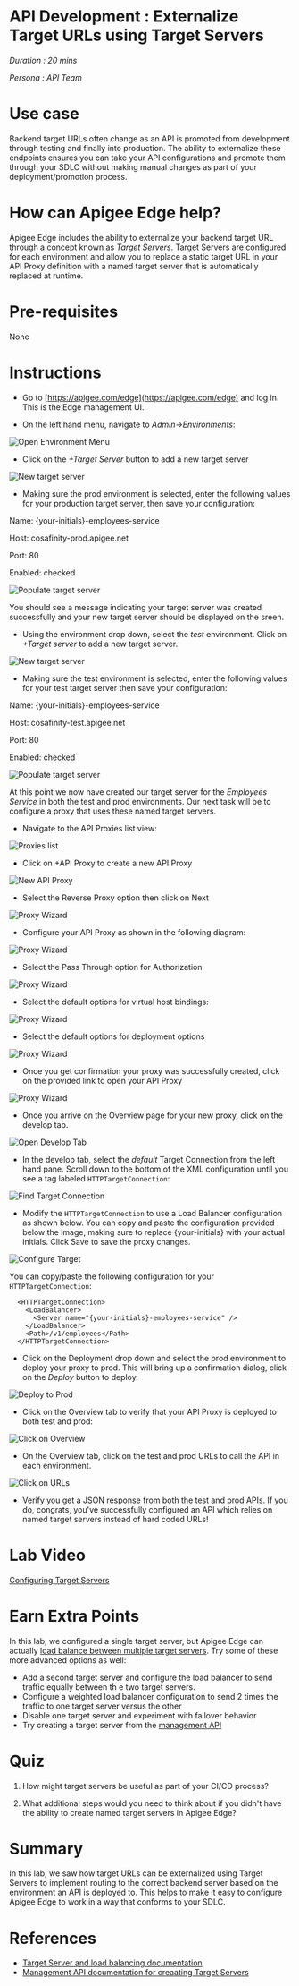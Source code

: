 # API Development : Externalize Target URLs using Target Servers

*Duration : 20 mins*

*Persona : API Team*

# Use case

Backend target URLs often change as an API is promoted from development through testing and finally into production. The ability to externalize these endpoints ensures you can take your API configurations and promote them through your SDLC without making manual changes as part of your deployment/promotion process.

# How can Apigee Edge help?

Apigee Edge includes the ability to externalize your backend target URL through a concept known as *Target Servers*. Target Servers are configured for each environment and allow you to replace a static target URL in your API Proxy definition with a named target server that is automatically replaced at runtime. 

# Pre-requisites

None

# Instructions

* Go to [https://apigee.com/edge](https://apigee.com/edge) and log in. This is the Edge management UI. 

* On the left hand menu, navigate to *Admin->Environments*:

![Open Environment Menu](./media/open-environments-menu.1.png)

* Click on the *+Target Server* button to add a new target server

![New target server](./media/new-target-server.1.png)

* Making sure the prod environment is selected, enter the following values for your production target server, then save your configuration:

Name: {your-initials}-employees-service

Host: cosafinity-prod.apigee.net

Port: 80

Enabled: checked

![Populate target server](./media/prod-targetserver.png)

You should see a message indicating your target server was created successfully and your new target server should be displayed on the sreen.

* Using the environment drop down, select the *test* environment. Click on *+Target server* to add a new target server.

![New target server](./media/new-target-server-test.1.png)

* Making sure the test environment is selected, enter the following values for your test target server then save your configuration:

Name: {your-initials}-employees-service

Host: cosafinity-test.apigee.net

Port: 80

Enabled: checked

![Populate target server](./media/test-targetserver.png)

At this point we now have created our target server for the *Employees Service* in both the test and prod environments. Our next task will be to configure a proxy that uses these named target servers.

* Navigate to the API Proxies list view:

![Proxies list](./media/open-api-proxies-list.png)

* Click on +API Proxy to create a new API Proxy

![New API Proxy](./media/new-api-proxy.png)

* Select the Reverse Proxy option then click on Next

![Proxy Wizard](./media/proxy-wizard-1.1.png)

* Configure your API Proxy as shown in the following diagram:

![Proxy Wizard](./media/proxy-wizard-2.png)

* Select the Pass Through option for Authorization

![Proxy Wizard](./media/proxy-wizard-3.png)

* Select the default options for virtual host bindings:

![Proxy Wizard](./media/proxy-wizard-4.png)

* Select the default options for deployment options

![Proxy Wizard](./media/proxy-wizard-5.png)

* Once you get confirmation your proxy was successfully created, click on the provided link to open your API Proxy

![Proxy Wizard](./media/proxy-wizard-6.png)

* Once you arrive on the Overview page for your new proxy, click on the develop tab.

![Open Develop Tab](./media/open-develop-tab.png)

* In the develop tab, select the *default* Target Connection from the left hand pane. Scroll down to the bottom of the XML configuration until you see a tag labeled `HTTPTargetConnection`:

![Find Target Connection](./media/find-target-connection.png)

* Modify the `HTTPTargetConnection` to use a Load Balancer configuration as shown below. You can copy and paste the configuration provided below the image, making sure to replace {your-initials} with your actual initials. Click Save to save the proxy changes.

![Configure Target](./media/configure-proxy-target-endpoint.png)

You can copy/paste the following configuration for your `HTTPTargetConnection`:

```
  <HTTPTargetConnection>
    <LoadBalancer>
      <Server name="{your-initials}-employees-service" />
    </LoadBalancer>
    <Path>/v1/employees</Path>
  </HTTPTargetConnection>
```

* Click on the Deployment drop down and select the prod environment to deploy your proxy to prod. This will bring up a confirmation dialog, click on the *Deploy* button to deploy.

![Deploy to Prod](./media/deploy-to-prod.png)

* Click on the Overview tab to verify that your API Proxy is deployed to both test and prod:

![Click on Overview](./media/click-on-overview.png)

* On the Overview tab, click on the test and prod URLs to call the API in each environment.

![Click on URLs](./media/call-prod-and-test-apis.png)

* Verify you get a JSON response from both the test and prod APIs. If you do, congrats, you've successfully configured an API which relies on named target servers instead of hard coded URLs!

# Lab Video

[Configuring Target Servers](https://www.youtube.com/watch?v=crnuHAgj9Vo&index=18&list=PLIXjuPlujxxxe3iTmLtgfIBgpMo7iD7fk)

# Earn Extra Points

In this lab, we configured a single target server, but Apigee Edge can actually [load balance between multiple target servers](http://docs.apigee.com/api-services/content/load-balancing-across-backend-servers). Try some of these more advanced options as well:
* Add a second target server and configure the load balancer to send traffic equally between th e two target servers.
* Configure a weighted load balancer configuration to send 2 times the traffic to one target server versus the other
* Disable one target server and experiment with failover behavior
* Try creating a target server from the [management API](http://docs.apigee.com/management/apis/post/organizations/%7Borg_name%7D/environments/%7Benv_name%7D/targetservers)

# Quiz

1. How might target servers be useful as part of your CI/CD process?

2. What additional steps would you need to think about if you didn't have the ability to create named target servers in Apigee Edge?

# Summary

In this lab, we saw how target URLs can be externalized using Target Servers to implement routing to the correct backend server based on the environment an API is deployed to. This helps to make it easy to configure Apigee Edge to work in a way that conforms to your SDLC.

# References

* [Target Server and load balancing documentation](http://docs.apigee.com/api-services/content/load-balancing-across-backend-servers)
* [Management API documentation for creaating Target Servers](http://docs.apigee.com/management/apis/post/organizations/%7Borg_name%7D/environments/%7Benv_name%7D/targetservers)

